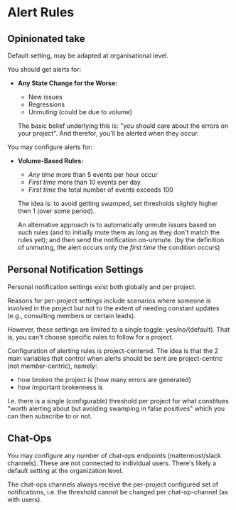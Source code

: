# Alert Rules

## Opinionated take

Default setting, may be adapted at organisational level.

You should get alerts for:

* **Any State Change for the Worse:**
    - New issues
    - Regressions
    - Unmuting (could be due to volume)

    The basic belief underlying this is: "you should care about the errors on your project". And therefor, you'll be
    alerted when they occur.

You may configure alerts for:

* **Volume-Based Rules:**
    - _Any time_ more than 5 events per hour occur
    - _First time_ more than 10 events per day
    - _First time_ the total number of events exceeds 100
    
    The idea is: to avoid getting swamped, set thresholds slightly higher then 1 (over some period).

    An alternative approach is to automatically unmute issues based on such rules (and to initially mute them as long as
    they don't match the rules yet); and then send the notification on-unmute. (by the definition of unmuting, the alert
    occurs only the _first time_ the condition occurs)

## Personal Notification Settings

Personal notification settings exist both globally and per project. 

Reasons for per-project settings include scenarios where someone is involved in the project but not to the extent of
needing constant updates (e.g., consulting members or certain leads). 

However, these settings are limited to a single toggle: yes/no/(default). That is, you can't choose specific rules to
follow for a project.

Configuration of alerting rules is project-centered. The idea is that the 2 main variables that control when alerts
should be sent are project-centric (not member-centric), namely:

* how broken the project is (how many errors are generated)
* how important brokenness is

I.e. there is a single (configurable) threshold per project for what constitues "worth alerting about but avoiding
swamping in false positives" which you can then subscribe to or not.

## Chat-Ops

You may configure any number of chat-ops endpoints (mattermost/slack channels). These are not connected to individual
users. There's likely a default setting at the organization level.

The chat-ops channels always receive the per-project configured set of notifications, i.e. the threshold cannot be
changed per chat-op-channel (as with users).
